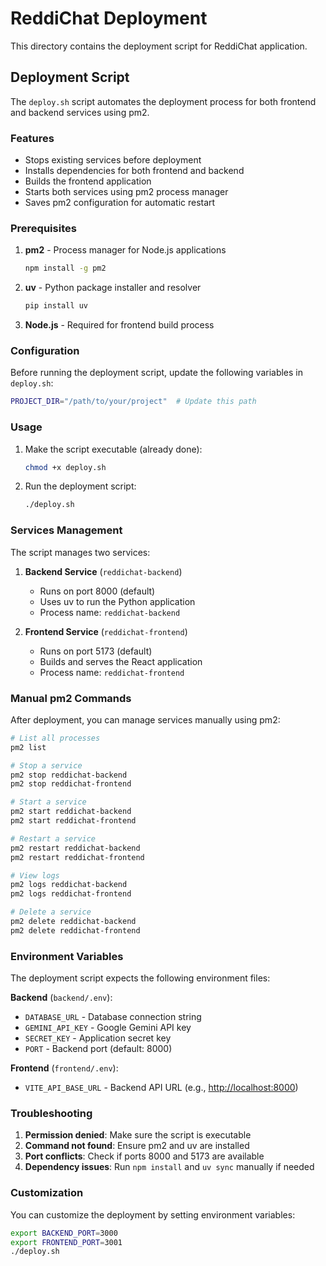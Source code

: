 # ReddiChat Deployment

This directory contains the deployment script for ReddiChat application.

## Deployment Script

The `deploy.sh` script automates the deployment process for both frontend and backend services using pm2.

### Features

- Stops existing services before deployment
- Installs dependencies for both frontend and backend
- Builds the frontend application
- Starts both services using pm2 process manager
- Saves pm2 configuration for automatic restart

### Prerequisites

1. **pm2** - Process manager for Node.js applications

   ```bash
   npm install -g pm2
   ```

2. **uv** - Python package installer and resolver

   ```bash
   pip install uv
   ```

3. **Node.js** - Required for frontend build process

### Configuration

Before running the deployment script, update the following variables in `deploy.sh`:

```bash
PROJECT_DIR="/path/to/your/project"  # Update this path
```

### Usage

1. Make the script executable (already done):

   ```bash
   chmod +x deploy.sh
   ```

2. Run the deployment script:

   ```bash
   ./deploy.sh
   ```

### Services Management

The script manages two services:

1. **Backend Service** (`reddichat-backend`)
   - Runs on port 8000 (default)
   - Uses uv to run the Python application
   - Process name: `reddichat-backend`

2. **Frontend Service** (`reddichat-frontend`)
   - Runs on port 5173 (default)
   - Builds and serves the React application
   - Process name: `reddichat-frontend`

### Manual pm2 Commands

After deployment, you can manage services manually using pm2:

```bash
# List all processes
pm2 list

# Stop a service
pm2 stop reddichat-backend
pm2 stop reddichat-frontend

# Start a service
pm2 start reddichat-backend
pm2 start reddichat-frontend

# Restart a service
pm2 restart reddichat-backend
pm2 restart reddichat-frontend

# View logs
pm2 logs reddichat-backend
pm2 logs reddichat-frontend

# Delete a service
pm2 delete reddichat-backend
pm2 delete reddichat-frontend
```

### Environment Variables

The deployment script expects the following environment files:

**Backend** (`backend/.env`):

- `DATABASE_URL` - Database connection string
- `GEMINI_API_KEY` - Google Gemini API key
- `SECRET_KEY` - Application secret key
- `PORT` - Backend port (default: 8000)

**Frontend** (`frontend/.env`):

- `VITE_API_BASE_URL` - Backend API URL (e.g., <http://localhost:8000>)

### Troubleshooting

1. **Permission denied**: Make sure the script is executable
2. **Command not found**: Ensure pm2 and uv are installed
3. **Port conflicts**: Check if ports 8000 and 5173 are available
4. **Dependency issues**: Run `npm install` and `uv sync` manually if needed

### Customization

You can customize the deployment by setting environment variables:

```bash
export BACKEND_PORT=3000
export FRONTEND_PORT=3001
./deploy.sh
